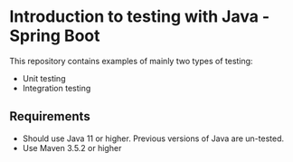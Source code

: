 # Introduction to testing with Java - Spring Boot
This repository contains examples of mainly two types of testing:
- Unit testing
- Integration testing 
## Requirements
- Should use Java 11 or higher. Previous versions of Java are un-tested. 
- Use Maven 3.5.2 or higher
